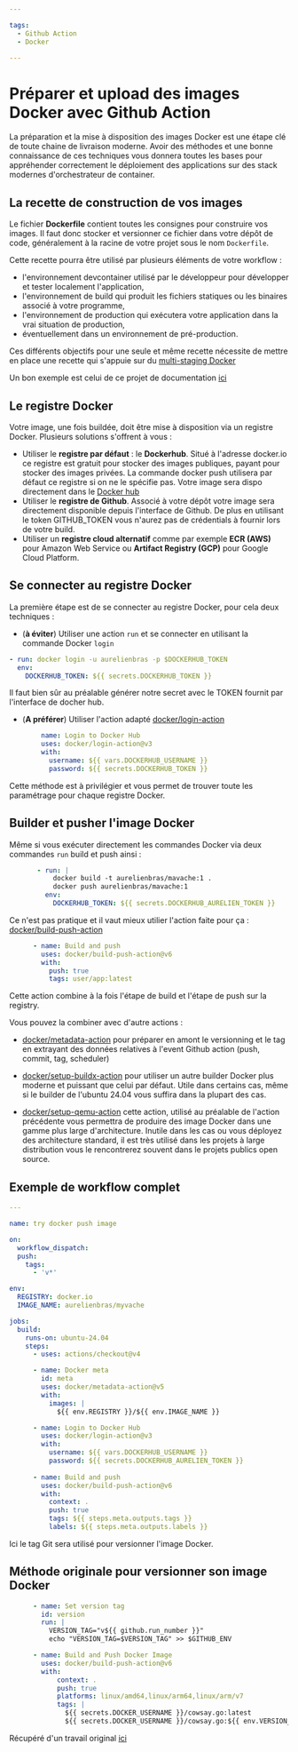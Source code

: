 ```yaml
---

tags:
  - Github Action
  - Docker

---
```


# Préparer et upload des images Docker avec Github Action

La préparation et la mise à disposition des images Docker est une étape clé de toute chaine de livraison moderne. Avoir des méthodes et une bonne connaissance de ces techniques vous donnera toutes les bases pour appréhender correctement le déploiement des applications sur des stack modernes d'orchestrateur de container.

## La recette de construction de vos images

Le fichier **Dockerfile** contient toutes les consignes pour construire vos images. Il faut donc stocker et versionner ce fichier dans votre dépôt de code, généralement à la racine de votre projet sous le nom `Dockerfile`.

Cette recette pourra être utilisé par plusieurs éléments de votre workflow :

- l'environnement devcontainer utilisé par le développeur pour développer et tester localement l'application,
- l'environnement de build qui produit les fichiers statiques ou les binaires associé à votre programme,
- l'environnement de production qui exécutera votre application dans la vrai situation de production,
- éventuellement dans un environnement de pré-production.

Ces différents objectifs pour une seule et même recette nécessite de mettre en place une recette qui s'appuie sur du [multi-staging Docker](https://docs.docker.com/build/building/multi-stage/)

Un bon exemple est celui de ce projet de documentation [ici](https://github.com/o-devops/doc/blob/main/Dockerfile)

## Le registre Docker

Votre image, une fois buildée, doit être mise à disposition via un registre Docker. Plusieurs solutions s'offrent à vous :

- Utiliser le **registre par défaut** : le **Dockerhub**. Situé à l'adresse docker.io ce registre est gratuit pour stocker des images publiques, payant pour stocker des images privées. La commande docker push utilisera par défaut ce registre si on ne le spécifie pas. Votre image sera dispo directement dans le [Docker hub](https://hub.docker.com)
- Utiliser le **registre de Github**. Associé à votre dépôt votre image sera directement disponible depuis l'interface de Github. De plus en utilisant le token GITHUB_TOKEN vous n'aurez pas de crédentials à fournir lors de votre build.
- Utiliser un **registre cloud alternatif** comme par exemple **ECR (AWS)** pour Amazon Web Service ou **Artifact Registry (GCP)** pour Google Cloud Platform.

## Se connecter au registre Docker

La première étape est de se connecter au registre Docker, pour cela deux techniques :

- (**à éviter**) Utiliser une action `run` et se connecter en utilisant la commande Docker `login`

```yaml
- run: docker login -u aurelienbras -p $DOCKERHUB_TOKEN
  env:
    DOCKERHUB_TOKEN: ${{ secrets.DOCKERHUB_TOKEN }}
```

Il faut bien sûr au préalable générer notre secret avec le TOKEN fournit par l'interface de docher hub.

- (**A préférer**) Utiliser l'action adapté [docker/login-action](https://github.com/marketplace/actions/docker-login)

```yaml
        name: Login to Docker Hub
        uses: docker/login-action@v3
        with:
          username: ${{ vars.DOCKERHUB_USERNAME }}
          password: ${{ secrets.DOCKERHUB_TOKEN }}
```

Cette méthode est à privilégier et vous permet de trouver toute les paramétrage pour chaque registre Docker.

## Builder et pusher l'image Docker

Même si vous exécuter directement les commandes Docker via deux commandes `run` build et push ainsi :

```yaml
       - run: |
           docker build -t aurelienbras/mavache:1 .
           docker push aurelienbras/mavache:1
         env:
           DOCKERHUB_TOKEN: ${{ secrets.DOCKERHUB_AURELIEN_TOKEN }}
```

Ce n'est pas pratique et il vaut mieux utilier l'action faite pour ça : [docker/build-push-action](https://github.com/marketplace/actions/build-and-push-docker-images)

```yaml
      - name: Build and push
        uses: docker/build-push-action@v6
        with:
          push: true
          tags: user/app:latest
```

Cette action combine à la fois l'étape de build et l'étape de push sur la registry.

Vous pouvez la combiner avec d'autre actions :

- [docker/metadata-action](https://github.com/marketplace/actions/docker-metadata-action) pour préparer en amont le versionning et le tag en extrayant des données relatives à l'event Github action (push, commit, tag, scheduler)

- [docker/setup-buildx-action](https://github.com/marketplace/actions/docker-setup-buildx) pour utiliser un autre builder Docker plus moderne et puissant que celui par défaut. Utile dans certains cas, même si le builder de l'ubuntu 24.04 vous suffira dans la plupart des cas.

- [docker/setup-qemu-action](https://github.com/marketplace/actions/docker-setup-qemu) cette action, utilisé au préalable de l'action précédente vous permettra de produire des image Docker dans une gamme plus large d'architecture. Inutile dans les cas ou vous déployez des architecture standard, il est très utilisé dans les projets à large distribution vous le rencontrerez souvent dans le projets publics open source.

## Exemple de workflow complet

```yaml
---

name: try docker push image

on:
  workflow_dispatch:
  push:
    tags:
      - 'v*'

env:
  REGISTRY: docker.io
  IMAGE_NAME: aurelienbras/myvache

jobs:
  build:
    runs-on: ubuntu-24.04
    steps:
      - uses: actions/checkout@v4

      - name: Docker meta
        id: meta
        uses: docker/metadata-action@v5
        with:
          images: |
            ${{ env.REGISTRY }}/${{ env.IMAGE_NAME }}

      - name: Login to Docker Hub
        uses: docker/login-action@v3
        with:
          username: ${{ vars.DOCKERHUB_USERNAME }}
          password: ${{ secrets.DOCKERHUB_AURELIEN_TOKEN }}
      
      - name: Build and push
        uses: docker/build-push-action@v6
        with:
          context: .
          push: true
          tags: ${{ steps.meta.outputs.tags }}
          labels: ${{ steps.meta.outputs.labels }}
```

Ici le tag Git sera utilisé pour versionner l'image Docker.

## Méthode originale pour versionner son image Docker

```yaml
      - name: Set version tag
        id: version
        run: |
          VERSION_TAG="v${{ github.run_number }}"
          echo "VERSION_TAG=$VERSION_TAG" >> $GITHUB_ENV

      - name: Build and Push Docker Image
        uses: docker/build-push-action@v6
        with:
            context: .
            push: true
            platforms: linux/amd64,linux/arm64,linux/arm/v7
            tags: |
              ${{ secrets.DOCKER_USERNAME }}/cowsay.go:latest
              ${{ secrets.DOCKER_USERNAME }}/cowsay.go:${{ env.VERSION_TAG }}
```

Récupéré d'un travail original [ici](https://github.com/no-more-name-available/cowsay-go/blob/dev/.github/workflows/deploy.yml)